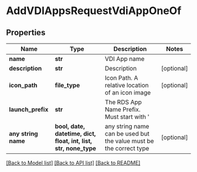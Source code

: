 # AddVDIAppsRequestVdiAppOneOf


## Properties
Name | Type | Description | Notes
------------ | ------------- | ------------- | -------------
**name** | **str** | VDI App name | 
**description** | **str** | Description | [optional] 
**icon_path** | **file_type** | Icon Path. A relative location of an icon image | [optional] 
**launch_prefix** | **str** | The RDS App Name Prefix.  Must start with &#39;||&#39; | [optional] 
**any string name** | **bool, date, datetime, dict, float, int, list, str, none_type** | any string name can be used but the value must be the correct type | [optional]

[[Back to Model list]](../README.md#documentation-for-models) [[Back to API list]](../README.md#documentation-for-api-endpoints) [[Back to README]](../README.md)


